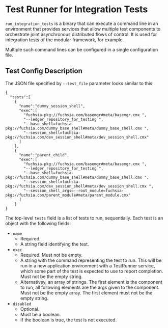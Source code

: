 # Test Runner for Integration Tests
`run_integration_tests` is a binary that can execute a command line in an
environment that provides services that allow multiple test components to
orchestrate joint asynchronous distributed flows of control. It is used for
integration tests of the modular framework, for example.

Multiple such command lines can be configured in a single configuration file.

## Test Config Description

The JSON file specified by `--test_file` parameter looks similar to this:

```
{
  "tests":[
    {
      "name":"dummy_session_shell",
      "exec":[
        "fuchsia-pkg://fuchsia.com/basemgr#meta/basemgr.cmx ",
        "--ledger_repository_for_testing ",
        "--base_shell=fuchsia-pkg://fuchsia.com/dummy_base_shell#meta/dummy_base_shell.cmx ",
        "--session_shell=fuchsia-pkg://fuchsia.com/dev_session_shell#meta/dev_session_shell.cmx"
      ]
    },
    {
      "name":"parent_child",
      "exec":[
        "fuchsia-pkg://fuchsia.com/basemgr#meta/basemgr.cmx ",
        "--ledger_repository_for_testing ",
        "--base_shell=fuchsia-pkg://fuchsia.com/dummy_base_shell#meta/dummy_base_shell.cmx ",
        "--session_shell=fuchsia-pkg://fuchsia.com/dev_session_shell#meta/dev_session_shell.cmx ",
        "--session_shell_args=--root_module=fuchsia-pkg://fuchsia.com/parent_module#meta/parent_module.cmx"
      ]
    }
}
```

The top-level `tests` field is a list of tests to run, sequentially.
Each test is an object with the following fields:

- `name`
  - Required.
  - A string field identifying the test.
- `exec`
  - Required. Must not be empty.
  - A string with the command representing the test to run. This will be run in
    a new application environment with a TestRunner service, which some part of
    the test is expected to use to report completion. Must not be the empty string.
  - Alternativey, an array of strings. The first element is the component to run,
    all following elements are the args given to the component. Must not be the
    empty array. The first element must not be the empty string.
- `disabled`
  - Optional.
  - Must be a boolean.
  - If the boolean is true, the test is not executed.

